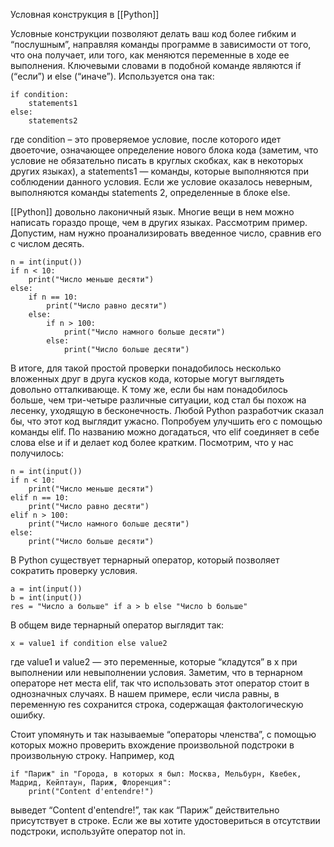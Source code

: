 
Условная конструкция в [[Python]]

Условные конструкции позволяют делать ваш код более гибким и “послушным”, направляя команды программе в зависимости от того, что она получает, или того, как меняются переменные в ходе ее выполнения. Ключевыми словами в подобной команде являются if (“если”) и else (“иначе”). Используется она так:

	if condition:  
	    statements1  
	else:  
	    statements2

где condition – это проверяемое условие, после которого идет двоеточие, означающее определение нового блока кода (заметим, что условие не обязательно писать в круглых скобках, как в некоторых других языках), а statements1 — команды, которые выполняются при соблюдении данного условия. Если же условие оказалось неверным, выполняются команды statements 2, определенные в блоке else. 

[[Python]] довольно лаконичный язык. Многие вещи в нем можно написать гораздо проще, чем в других языках. Рассмотрим пример. Допустим, нам нужно проанализировать введенное число, сравнив его с числом десять.

	n = int(input())  
	if n < 10:  
	    print("Число меньше десяти")  
	else:  
	    if n == 10:  
	        print("Число равно десяти")  
	    else:  
	        if n > 100:  
	            print("Число намного больше десяти")  
	        else:  
	            print("Число больше десяти")

В итоге, для такой простой проверки понадобилось несколько вложенных друг в друга кусков кода, которые могут выглядеть довольно отталкивающе. К тому же, если бы нам понадобилось больше, чем три-четыре различные ситуации, код стал бы похож на лесенку, уходящую в бесконечность. Любой Python разработчик сказал бы, что этот код выглядит ужасно. Попробуем улучшить его с помощью команды elif. По названию можно догадаться, что elif соединяет в себе слова else и if и делает код более кратким. Посмотрим, что у нас получилось:

	n = int(input())  
	if n < 10:  
	    print("Число меньше десяти")  
	elif n == 10:  
	    print("Число равно десяти")  
	elif n > 100:  
	    print("Число намного больше десяти")  
	else:  
	    print("Число больше десяти")

В Python существует тернарный оператор, который позволяет сократить проверку условия.

	a = int(input())  
	b = int(input())  
	res = "Число а больше" if a > b else "Число b больше"

В общем виде тернарный оператор выглядит так:

	x = value1 if condition else value2

где value1 и value2 — это переменные, которые “кладутся” в x при выполнении или невыполнении условия. Заметим, что в тернарном операторе нет места elif, так что использовать этот оператор стоит в однозначных случаях. В нашем примере, если числа равны, в переменную res сохранится строка, содержащая фактологическую ошибку.

Стоит упомянуть и так называемые “операторы членства”, с помощью которых можно проверить вхождение произвольной подстроки в произвольную строку. Например, код

	if "Париж" in "Города, в которых я был: Москва, Мельбурн, Квебек, Мадрид, Кейптаун, Париж, Флоренция":  
	    print("Content d'entendre!")

выведет “Content d'entendre!”, так как “Париж” действительно присутствует в строке. Если же вы хотите удостовериться в отсутствии подстроки, используйте оператор not in.


